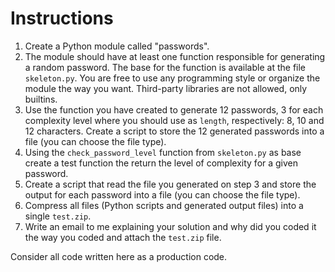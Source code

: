 # Instructions

1. Create a Python module called "passwords". 
2. The module should have at least one function responsible for generating a random password. The base for the function is available at the file `skeleton.py`. You are free to use any programming style or organize the module the way you want. Third-party libraries are not allowed, only builtins.
3. Use the function you have created to generate 12 passwords, 3 for each complexity level where you should use as `length`, respectively: 8, 10 and 12 characters. Create a script to store the 12 generated passwords into a file (you can choose the file type).
4. Using the `check_password_level` function from `skeleton.py` as base create a test function the return the level of complexity for a given password.
5. Create a script that read the file you generated on step 3 and store the output for each password into a file (you can choose the file type).
6. Compress all files (Python scripts and generated output files) into a single `test.zip`.
7. Write an email to me explaining your solution and why did you coded it the way you coded and attach the `test.zip` file.

Consider all code written here as a production code.
